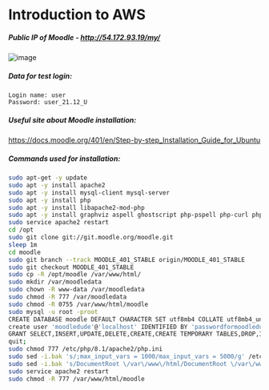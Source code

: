 # Introduction to AWS

##### Public IP of Moodle - *http://54.172.93.19/my/*
![image](https://user-images.githubusercontent.com/104198926/208926731-6e18c56d-0426-4696-bf8b-7f5c83cfd859.png)
##### Data for test login:
```
Login name: user
Password: user_21.12_U
```
##### Useful site about Moodle installation:
https://docs.moodle.org/401/en/Step-by-step_Installation_Guide_for_Ubuntu

##### Commands used for installation:
```bash
sudo apt-get -y update
sudo apt -y install apache2
sudo apt -y install mysql-client mysql-server
sudo apt -y install php
sudo apt -y install libapache2-mod-php
sudo apt -y install graphviz aspell ghostscript php-pspell php-curl php-gd php-intl php-mysql php-xml php-xmlrpc php-ldap php-zip php-soap php-mbstring git
sudo service apache2 restart
cd /opt
sudo git clone git://git.moodle.org/moodle.git
sleep 1m
cd moodle
sudo git branch --track MOODLE_401_STABLE origin/MOODLE_401_STABLE
sudo git checkout MOODLE_401_STABLE
sudo cp -R /opt/moodle /var/www/html/
sudo mkdir /var/moodledata
sudo chown -R www-data /var/moodledata
sudo chmod -R 777 /var/moodledata
sudo chmod -R 0755 /var/www/html/moodle
sudo mysql -u root -proot
CREATE DATABASE moodle DEFAULT CHARACTER SET utf8mb4 COLLATE utf8mb4_unicode_ci;
create user 'moodledude'@'localhost' IDENTIFIED BY 'passwordformoodledude';
GRANT SELECT,INSERT,UPDATE,DELETE,CREATE,CREATE TEMPORARY TABLES,DROP,INDEX,ALTER ON moodle.* TO 'moodledude'@'localhost';
quit;
sudo chmod 777 /etc/php/8.1/apache2/php.ini
sudo sed -i.bak 's/;max_input_vars = 1000/max_input_vars = 5000/g' /etc/php/8.1/apache2/php.ini
sudo sed -i.bak 's/DocumentRoot \/var\/www\/html/DocumentRoot \/var\/www\/html\/moodle/g' /etc/apache2/sites-available/000-default.conf
sudo service apache2 restart
sudo chmod -R 777 /var/www/html/moodle
```
